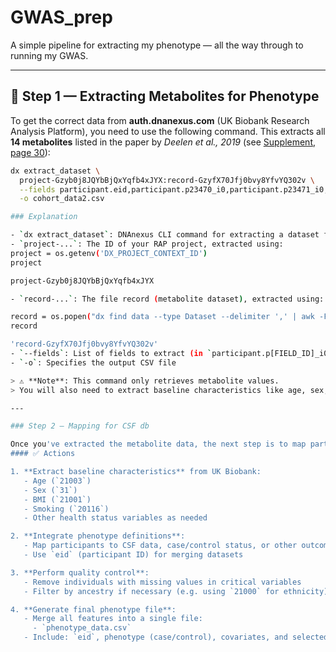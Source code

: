 # GWAS_prep
A simple pipeline for extracting my phenotype — all the way through to running my GWAS.

---

## 📌 Step 1 — Extracting Metabolites for Phenotype

To get the correct data from **auth.dnanexus.com** (UK Biobank Research Analysis Platform), you need to use the following command. This extracts all **14 metabolites** listed in the paper by *Deelen et al., 2019* (see [Supplement, page 30](https://static-content.springer.com/esm/art%3A10.1038%2Fs41467-019-11311-9/MediaObjects/41467_2019_11311_MOESM1_ESM.pdf)):

```bash
dx extract_dataset \
  project-Gzyb0j8JQYbBjQxYqfb4xJYX:record-GzyfX70Jfj0bvy8YfvYQ302v \
  --fields participant.eid,participant.p23470_i0,participant.p23471_i0,participant.p23463_i0,participant.p23465_i0,participant.p23466_i0,participant.p23467_i0,participant.p23468_i0,participant.p23476_i0,participant.p30600_i0,participant.p23480_i0,participant.p23473_i0,participant.p23453_i0,participant.p23482_i0,participant.p23573_i0,participant.p23431_i0 \
  -o cohort_data2.csv

### Explanation

- `dx extract_dataset`: DNAnexus CLI command for extracting a dataset from RAP  
- `project-...`: The ID of your RAP project, extracted using:
project = os.getenv('DX_PROJECT_CONTEXT_ID')
project

project-Gzyb0j8JQYbBjQxYqfb4xJYX

- `record-...`: The file record (metabolite dataset), extracted using:

record = os.popen("dx find data --type Dataset --delimiter ',' | awk -F ',' '{print $5}'").read().rstrip()
record

'record-GzyfX70Jfj0bvy8YfvYQ302v'
- `--fields`: List of fields to extract (in `participant.p[FIELD_ID]_i0` format)  
- `-o`: Specifies the output CSV file  

> ⚠️ **Note**: This command only retrieves metabolite values.  
> You will also need to extract baseline characteristics like age, sex, and BMI to complete phenotype mapping.

---

### Step 2 — Mapping for CSF db

Once you've extracted the metabolite data, the next step is to map participants to those on the UoM db
#### ✅ Actions

1. **Extract baseline characteristics** from UK Biobank:
   - Age (`21003`)
   - Sex (`31`)
   - BMI (`21001`)
   - Smoking (`20116`)
   - Other health status variables as needed

2. **Integrate phenotype definitions**:
   - Map participants to CSF data, case/control status, or other outcomes
   - Use `eid` (participant ID) for merging datasets

3. **Perform quality control**:
   - Remove individuals with missing values in critical variables
   - Filter by ancestry if necessary (e.g. using `21000` for ethnicity)

4. **Generate final phenotype file**:
   - Merge all features into a single file:
     - `phenotype_data.csv`
   - Include: `eid`, phenotype (case/control), covariates, and selected biomarkers
